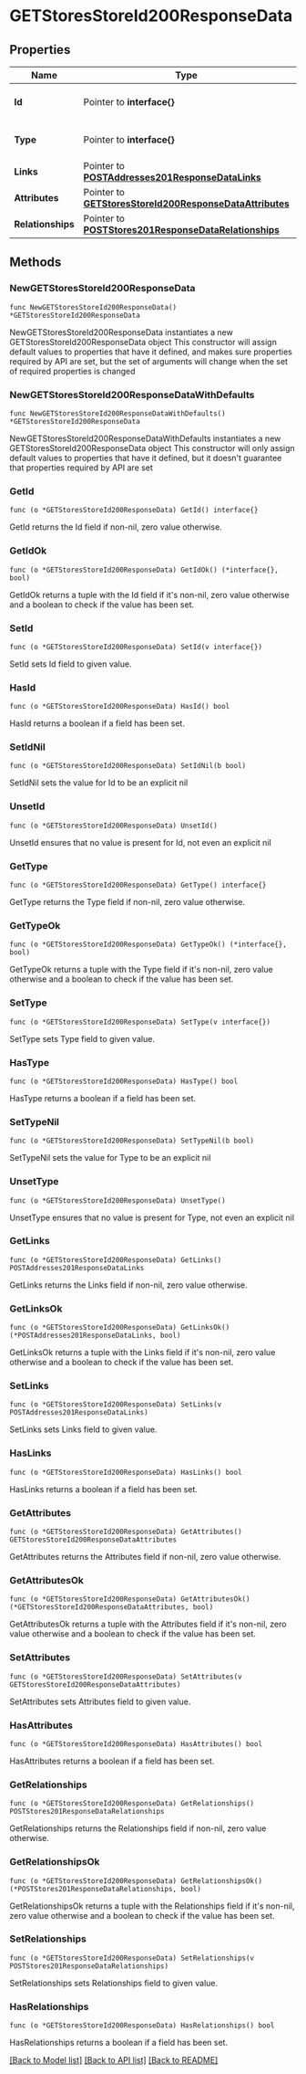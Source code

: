 # GETStoresStoreId200ResponseData

## Properties

Name | Type | Description | Notes
------------ | ------------- | ------------- | -------------
**Id** | Pointer to **interface{}** | The resource&#39;s id | [optional] 
**Type** | Pointer to **interface{}** | The resource&#39;s type | [optional] 
**Links** | Pointer to [**POSTAddresses201ResponseDataLinks**](POSTAddresses201ResponseDataLinks.md) |  | [optional] 
**Attributes** | Pointer to [**GETStoresStoreId200ResponseDataAttributes**](GETStoresStoreId200ResponseDataAttributes.md) |  | [optional] 
**Relationships** | Pointer to [**POSTStores201ResponseDataRelationships**](POSTStores201ResponseDataRelationships.md) |  | [optional] 

## Methods

### NewGETStoresStoreId200ResponseData

`func NewGETStoresStoreId200ResponseData() *GETStoresStoreId200ResponseData`

NewGETStoresStoreId200ResponseData instantiates a new GETStoresStoreId200ResponseData object
This constructor will assign default values to properties that have it defined,
and makes sure properties required by API are set, but the set of arguments
will change when the set of required properties is changed

### NewGETStoresStoreId200ResponseDataWithDefaults

`func NewGETStoresStoreId200ResponseDataWithDefaults() *GETStoresStoreId200ResponseData`

NewGETStoresStoreId200ResponseDataWithDefaults instantiates a new GETStoresStoreId200ResponseData object
This constructor will only assign default values to properties that have it defined,
but it doesn't guarantee that properties required by API are set

### GetId

`func (o *GETStoresStoreId200ResponseData) GetId() interface{}`

GetId returns the Id field if non-nil, zero value otherwise.

### GetIdOk

`func (o *GETStoresStoreId200ResponseData) GetIdOk() (*interface{}, bool)`

GetIdOk returns a tuple with the Id field if it's non-nil, zero value otherwise
and a boolean to check if the value has been set.

### SetId

`func (o *GETStoresStoreId200ResponseData) SetId(v interface{})`

SetId sets Id field to given value.

### HasId

`func (o *GETStoresStoreId200ResponseData) HasId() bool`

HasId returns a boolean if a field has been set.

### SetIdNil

`func (o *GETStoresStoreId200ResponseData) SetIdNil(b bool)`

 SetIdNil sets the value for Id to be an explicit nil

### UnsetId
`func (o *GETStoresStoreId200ResponseData) UnsetId()`

UnsetId ensures that no value is present for Id, not even an explicit nil
### GetType

`func (o *GETStoresStoreId200ResponseData) GetType() interface{}`

GetType returns the Type field if non-nil, zero value otherwise.

### GetTypeOk

`func (o *GETStoresStoreId200ResponseData) GetTypeOk() (*interface{}, bool)`

GetTypeOk returns a tuple with the Type field if it's non-nil, zero value otherwise
and a boolean to check if the value has been set.

### SetType

`func (o *GETStoresStoreId200ResponseData) SetType(v interface{})`

SetType sets Type field to given value.

### HasType

`func (o *GETStoresStoreId200ResponseData) HasType() bool`

HasType returns a boolean if a field has been set.

### SetTypeNil

`func (o *GETStoresStoreId200ResponseData) SetTypeNil(b bool)`

 SetTypeNil sets the value for Type to be an explicit nil

### UnsetType
`func (o *GETStoresStoreId200ResponseData) UnsetType()`

UnsetType ensures that no value is present for Type, not even an explicit nil
### GetLinks

`func (o *GETStoresStoreId200ResponseData) GetLinks() POSTAddresses201ResponseDataLinks`

GetLinks returns the Links field if non-nil, zero value otherwise.

### GetLinksOk

`func (o *GETStoresStoreId200ResponseData) GetLinksOk() (*POSTAddresses201ResponseDataLinks, bool)`

GetLinksOk returns a tuple with the Links field if it's non-nil, zero value otherwise
and a boolean to check if the value has been set.

### SetLinks

`func (o *GETStoresStoreId200ResponseData) SetLinks(v POSTAddresses201ResponseDataLinks)`

SetLinks sets Links field to given value.

### HasLinks

`func (o *GETStoresStoreId200ResponseData) HasLinks() bool`

HasLinks returns a boolean if a field has been set.

### GetAttributes

`func (o *GETStoresStoreId200ResponseData) GetAttributes() GETStoresStoreId200ResponseDataAttributes`

GetAttributes returns the Attributes field if non-nil, zero value otherwise.

### GetAttributesOk

`func (o *GETStoresStoreId200ResponseData) GetAttributesOk() (*GETStoresStoreId200ResponseDataAttributes, bool)`

GetAttributesOk returns a tuple with the Attributes field if it's non-nil, zero value otherwise
and a boolean to check if the value has been set.

### SetAttributes

`func (o *GETStoresStoreId200ResponseData) SetAttributes(v GETStoresStoreId200ResponseDataAttributes)`

SetAttributes sets Attributes field to given value.

### HasAttributes

`func (o *GETStoresStoreId200ResponseData) HasAttributes() bool`

HasAttributes returns a boolean if a field has been set.

### GetRelationships

`func (o *GETStoresStoreId200ResponseData) GetRelationships() POSTStores201ResponseDataRelationships`

GetRelationships returns the Relationships field if non-nil, zero value otherwise.

### GetRelationshipsOk

`func (o *GETStoresStoreId200ResponseData) GetRelationshipsOk() (*POSTStores201ResponseDataRelationships, bool)`

GetRelationshipsOk returns a tuple with the Relationships field if it's non-nil, zero value otherwise
and a boolean to check if the value has been set.

### SetRelationships

`func (o *GETStoresStoreId200ResponseData) SetRelationships(v POSTStores201ResponseDataRelationships)`

SetRelationships sets Relationships field to given value.

### HasRelationships

`func (o *GETStoresStoreId200ResponseData) HasRelationships() bool`

HasRelationships returns a boolean if a field has been set.


[[Back to Model list]](../README.md#documentation-for-models) [[Back to API list]](../README.md#documentation-for-api-endpoints) [[Back to README]](../README.md)


